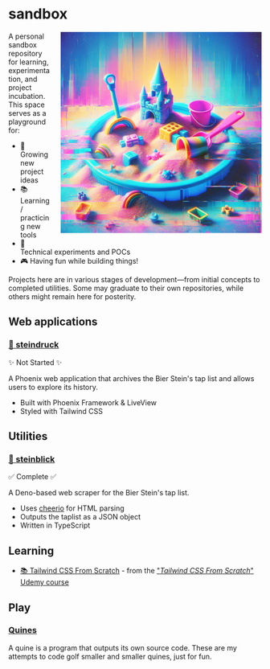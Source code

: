 # sandbox

<img align="right" width="400" height="400" src="./sandbox.png" alt="sandbox with toys" style="margin: 0 0 20px 20px;">

A personal sandbox repository for learning, experimentation, and project incubation. This space serves as a playground for:

- 🌱 Growing new project ideas
- 📚 Learning / practicing new tools
- 🧪 Technical experiments and POCs
- 🎮 Having fun while building things!

Projects here are in various stages of development—from initial concepts to completed utilities. Some may graduate to their own repositories, while others might remain here for posterity.

## Web applications

### [🍺 steindruck](https://github.com/clmay/sandbox/tree/main/ex/steindruck)

✨ Not Started ✨

A Phoenix web application that archives the Bier Stein's tap list and allows users to explore its history.

- Built with Phoenix Framework & LiveView
- Styled with Tailwind CSS

## Utilities

### [🤖 steinblick](https://github.com/clmay/sandbox/tree/main/js/steinblick)

✅ Complete ✅

A Deno-based web scraper for the Bier Stein's tap list.

- Uses [cheerio](https://www.npmjs.com/package/cheerio) for HTML parsing
- Outputs the taplist as a JSON object
- Written in TypeScript

## Learning

- [📚 Tailwind CSS From Scratch](https://github.com/clmay/sandbox/tree/main/udemy/tailwind-from-scratch) - from the ["*Tailwind CSS From Scratch*" Udemy course](https://www.udemy.com/course/tailwind-from-scratch)

## Play

### [Quines](https://github.com/clmay/sandbox/tree/main/quines)

A quine is a program that outputs its own source code. These are my attempts to code golf smaller and smaller quines, just for fun.
